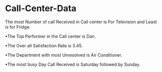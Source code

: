 # Call-Center-Data

  The most Number of call Received in Call center is For Television and Least is for Fridge.
  
 •The Top Performer in the Call center is Dan.
 
 •The Over all Satisfaction Rate is  3.45.
 
 •The Department with most Unresolved is Air Conditioner.
 
 •The most busy Day Call Received is Saturday followed by Sunday.
